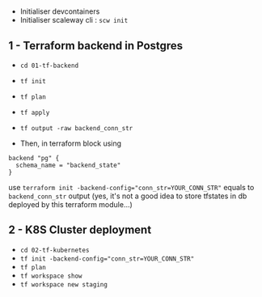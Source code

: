 #
- Initialiser devcontainers
- Initialiser scaleway cli : `scw init`

## 1 - Terraform backend in Postgres
- `cd 01-tf-backend`
- `tf init`
- `tf plan`
- `tf apply`

- `tf output -raw backend_conn_str`
- Then, in terraform block using
```hcl
backend "pg" {
  schema_name = "backend_state"    
}
```
use `terraform init -backend-config="conn_str=YOUR_CONN_STR"` equals to `backend_conn_str` output (yes, it's not a good idea to store tfstates in db deployed by this terraform module...)

## 2 - K8S Cluster deployment
- `cd 02-tf-kubernetes`
- `tf init -backend-config="conn_str=YOUR_CONN_STR"`
- `tf plan`
- `tf workspace show`
- `tf workspace new staging`
